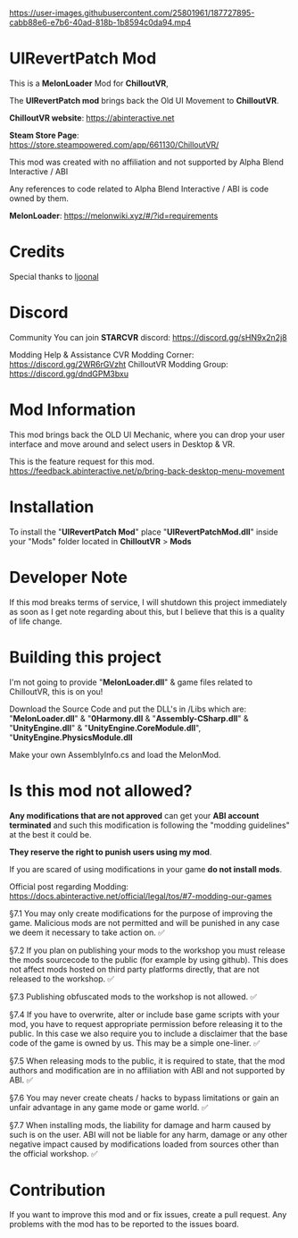 <p align="center">

  
  

https://user-images.githubusercontent.com/25801961/187727895-cabb88e6-e7b6-40ad-818b-1b8594c0da94.mp4




</p>



# UIRevertPatch Mod


This is a **MelonLoader** Mod for **ChilloutVR**, 

The **UIRevertPatch mod** brings back the Old UI Movement to **ChilloutVR**.



**ChilloutVR website**: https://abinteractive.net



**Steam Store Page**: https://store.steampowered.com/app/661130/ChilloutVR/



This mod was created with no affiliation and not supported by Alpha Blend Interactive / ABI



Any references to code related to Alpha Blend Interactive / ABI is code owned by them.



**MelonLoader**: https://melonwiki.xyz/#/?id=requirements






# Credits
Special thanks to [ljoonal](https://github.com/ljoonal/)


# Discord

Community
You can join **STARCVR** discord: https://discord.gg/sHN9x2n2j8

Modding Help & Assistance
CVR Modding Corner: https://discord.gg/2WR6rGVzht
ChilloutVR Modding Group: https://discord.gg/dndGPM3bxu



# Mod Information



This mod brings back the OLD UI Mechanic, where you can drop your user interface and move around and select users in Desktop & VR.





This is the feature request for this mod. https://feedback.abinteractive.net/p/bring-back-desktop-menu-movement

# Installation



To install the "**UIRevertPatch Mod**" place "**UIRevertPatchMod.dll**" inside your "Mods" folder located in **ChilloutVR** > **Mods**




# Developer Note


If this mod breaks terms of service, I will shutdown this project immediately as soon as I get note regarding about this, but I believe that this is a quality of life change.


# Building this project

I'm not going to provide "**MelonLoader.dll**" & game files related to ChilloutVR, this is on you!

Download the Source Code and put the DLL's in /Libs which are: "**MelonLoader.dll**" & "**0Harmony.dll** & "**Assembly-CSharp.dll**" & "**UnityEngine.dll**" & "**UnityEngine.CoreModule.dll**", "**UnityEngine.PhysicsModule.dll**

Make your own AssemblyInfo.cs and load the MelonMod.


# Is this mod not allowed?

**Any modifications that are not approved** can get your **ABI account terminated** and such this modification is following the "modding guidelines" at the best it could be.

**They reserve the right to punish users using my mod**.

If you are scared of using modifications in your game **do not install mods**.

Official post regarding Modding: https://docs.abinteractive.net/official/legal/tos/#7-modding-our-games

§7.1 You may only create modifications for the purpose of improving the game. Malicious mods are not permitted and will be punished in any case we deem it necessary to take action on. ✅

§7.2 If you plan on publishing your mods to the workshop you must release the mods sourcecode to the public (for example by using github). This does not affect mods hosted on third party platforms directly, that are not released to the workshop. ✅

§7.3 Publishing obfuscated mods to the workshop is not allowed. ✅

§7.4 If you have to overwrite, alter or include base game scripts with your mod, you have to request appropriate permission before releasing it to the public. In this case we also require you to include a disclaimer that the base code of the game is owned by us. This may be a simple one-liner. ✅

§7.5 When releasing mods to the public, it is required to state, that the mod authors and modification are in no affiliation with ABI and not supported by ABI. ✅

§7.6 You may never create cheats / hacks to bypass limitations or gain an unfair advantage in any game mode or game world. ✅

§7.7 When installing mods, the liability for damage and harm caused by such is on the user. ABI will not be liable for any harm, damage or any other negative impact caused by modifications loaded from sources other than the official workshop. ✅

# Contribution
If you want to improve this mod and or fix issues, create a pull request.
Any problems with the mod has to be reported to the issues board.

